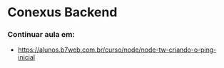# Conexus Backend

### Continuar aula em:
- https://alunos.b7web.com.br/curso/node/node-tw-criando-o-ping-inicial